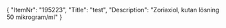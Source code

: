 {
  "ItemNr": "195223",
  "Title": "test",
  "Description": "Zoriaxiol, kutan lösning 50 mikrogram/ml"
}